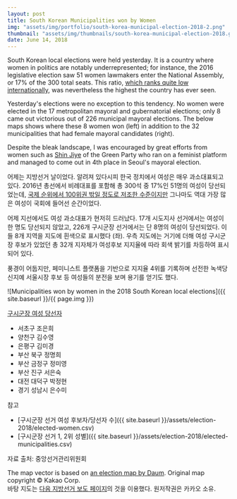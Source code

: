 ```yaml
---
layout: post
title: South Korean Municipalities won by Women
img: "assets/img/portfolio/south-korea-municipal-election-2018-2.png"
thumbnail: "assets/img/thumbnails/south-korea-municipal-election-2018.gif"
date: June 14, 2018
---
```


South Korean local elections were held yesterday. It is a country where women in politics are notably underrepresented; for instance, the 2016 legislative election saw 51 women lawmakers enter the National Assembly, or 17% of the 300 total seats. This ratio, [which ranks quite low internationally](http://archive.ipu.org/wmn-e/classif.htm), was nevertheless the highest the country has ever seen.

Yesterday's elections were no exception to this tendency. No women were elected in the 17 metropolitan mayoral and gubernatorial elections; only 8 came out victorious out of 226 municipal mayoral elections. The below maps shows where these 8 women won (left) in addition to the 32 municipalities that had female mayoral candidates (right).

Despite the bleak landscape, I was encouraged by great efforts from women such as [Shin Jiye](https://votegreen.kr/shinjiye) of the Green Party who ran on a feminist platform and managed to come out in 4th place in Seoul's mayoral election. 

어제는 지방선거 날이었다. 알려져 있다시피 한국 정치에서 여성은 매우 과소대표되고 있다. 2016년 총선에서 비례대표를 포함해 총 300석 중 17%인 51명의 여성이 당선되었는데, [국제 순위에서 100위권 밖일 정도로 저조한 수준이지만](http://archive.ipu.org/wmn-e/classif.htm) 그나마도 역대 가장 많은 여성이 국회에 들어선 순간이었다.

어제 지선에서도 여성 과소대표가 현저히 드러났다. 17개 시도지사 선거에서는 여성이 한 명도 당선되지 않았고, 226개 구시군장 선거에서는 단 8명의 여성이 당선되었다. 이들 8개 지역을 지도에 흰색으로 표시했다 (좌). 우측 지도에는 거기에 더해 여성 구시군장 후보가 있었던 총 32개 지자체가 여성후보 지지율에 따라 회색 밝기를 차등하여 표시되어 있다.

풍경이 어둡지만, 페미니스트 플랫폼을 기반으로 지지율 4위를 기록하며 선전한 녹색당 신지예 서울시장 후보 등 여성들의 분전을 보며 용기를 얻기도 했다.

![Municipalities won by women in the 2018 South Korean local elections]({{ site.baseurl }}/{{ page.img }})

[구시군장 여성 당선자](http://www.womennews.co.kr/news/142666)

- 서초구 조은희
- 양천구 김수영
- 은평구 김미경
- 부산 북구 정명희
- 부산 금정구 정미영
- 부산 진구 서은숙
- 대전 대덕구 박정현
- 경기 성남시 은수미

참고

- [구시군장 선거 여성 후보자/당선자 수]({{ site.baseurl }}/assets/election-2018/elected-women.csv)
- [구시군장 선거 1, 2위 성별]({{ site.baseurl }}/assets/election-2018/elected-municipalities.csv)

자료 출처: 중앙선거관리위원회

The map vector is based on [an election map by Daum](http://election.daum.net/20180613/vote/region). Original map copyright © Kakao Corp.  
바탕 지도는 [다음 지방선거 보도 페이지](http://election.daum.net/20180613/vote/region)의 것을 이용했다. 원저작권은 카카오 소유.